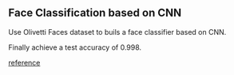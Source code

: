 ## Face Classification based on CNN

Use Olivetti Faces dataset to buils a face classifier based on CNN.

Finally achieve a test accuracy of 0.998.

[reference](https://github.com/keras-team/keras/blob/master/examples/cifar10_cnn.py)
